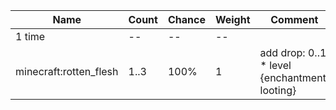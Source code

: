 | Name                   | Count | Chance | Weight | Comment                                       |
| ---------------------- | ----- | ------ | ------ | --------------------------------------------- |
| 1 time                 |    -- |     -- |     -- |                                               |
| minecraft:rotten_flesh |  1..3 |   100% |      1 | add drop: 0..1 * level {enchantment: looting} |